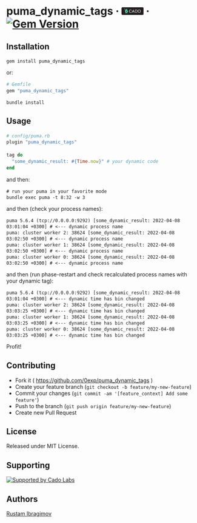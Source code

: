 # puma_dynamic_tags &middot; <a target="_blank" href="https://github.com/Cado-Labs"><img src="https://github.com/Cado-Labs/cado-labs-logos/raw/main/cado_labs_badge.svg" alt="Supported by Cado Labs" style="max-width: 100%; height: 20px"></a> &middot; [![Gem Version](https://badge.fury.io/rb/puma_dynamic_tags.svg)](https://badge.fury.io/rb/puma_dynamic_tags)

## Installation

```shell
gem install puma_dynamic_tags
```

or:

```ruby
# Gemfile
gem "puma_dynamic_tags"
```

```shell
bundle install
```

## Usage

```ruby
# config/puma.rb
plugin "puma_dynamic_tags"

tag do
  "some_dynamic_result: #{Time.now}" # your dynamic code
end
```

and then:

```shell
# run your puma in your favorite mode
bundle exec puma -t 8:32 -w 3
```

and then (check your process names):

```shell
puma 5.6.4 (tcp://0.0.0.0:9292) [some_dynamic_result: 2022-04-08 03:01:04 +0300] # <--- dynamic process name
puma: cluster worker 2: 38624 [some_dynamic_result: 2022-04-08 03:02:50 +0300] # <--- dynamic process name
puma: cluster worker 1: 38624 [some_dynamic_result: 2022-04-08 03:02:50 +0300] # <--- dynamic process name
puma: cluster worker 0: 38624 [some_dynamic_result: 2022-04-08 03:02:50 +0300] # <--- dynamic process name
```

and then (run phase-restart and check recalculated process names with your dynamic tag):

```shell
puma 5.6.4 (tcp://0.0.0.0:9292) [some_dynamic_result: 2022-04-08 03:01:04 +0300] # <--- dynamic time has bin changed
puma: cluster worker 2: 38624 [some_dynamic_result: 2022-04-08 03:03:25 +0300] # <--- dynamic time has bin changed
puma: cluster worker 1: 38624 [some_dynamic_result: 2022-04-08 03:03:25 +0300] # <--- dynamic time has bin changed
puma: cluster worker 0: 38624 [some_dynamic_result: 2022-04-08 03:03:25 +0300] # <--- dynamic time has bin changed
````

Profit!

## Contributing

- Fork it ( https://github.com/0exp/puma_dynamic_tags )
- Create your feature branch (`git checkout -b feature/my-new-feature`)
- Commit your changes (`git commit -am '[feature_context] Add some feature'`)
- Push to the branch (`git push origin feature/my-new-feature`)
- Create new Pull Request

## License

Released under MIT License.

## Supporting

<a href="https://github.com/Cado-Labs">
  <img src="https://github.com/Cado-Labs/cado-labs-logos/blob/main/cado_labs_logo.png" alt="Supported by Cado Labs" />
</a>

## Authors

[Rustam Ibragimov](https://github.com/0exp)

